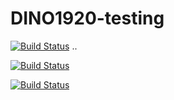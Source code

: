 # DINO1920-testing

[![Build Status](https://travis-ci.com/emilekm2142/DINO1920-testing.svg?branch=master)](https://travis-ci.com/emilekm2142/DINO1920-testing)
..

[![Build Status](https://travis-ci.org/adkuba/DINO1920-testing.svg?branch=master)](https://travis-ci.org/adkuba/DINO1920-testing)

[![Build Status](https://travis-ci.org/karolp253/DINO1920-testing.svg?branch=master)](https://travis-ci.org/karolp253/DINO1920-testing)
